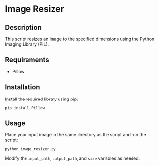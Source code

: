 
# Image Resizer

## Description
This script resizes an image to the specified dimensions using the Python Imaging Library (PIL).

## Requirements
- Pillow

## Installation
Install the required library using pip:
```
pip install Pillow
```

## Usage
Place your input image in the same directory as the script and run the script:
```
python image_resizer.py
```
Modify the `input_path`, `output_path`, and `size` variables as needed.
